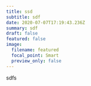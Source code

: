 ```yaml
---
title: ssd
subtitle: sdf
date: 2020-07-07T17:19:43.236Z
summary: sdf
draft: false
featured: false
image:
  filename: featured
  focal_point: Smart
  preview_only: false
---
```

sdfs